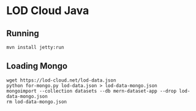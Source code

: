 # LOD Cloud Java

## Running


    mvn install jetty:run

	

## Loading Mongo

    wget https://lod-cloud.net/lod-data.json
    python for-mongo.py lod-data.json > lod-data-mongo.json
    mongoimport --collection datasets --db mern-dataset-app --drop lod-data-mongo.json
    rm lod-data-mongo.json
